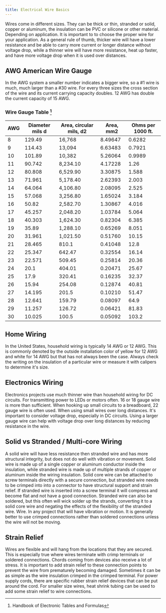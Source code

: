 ```yaml
---
title: Electrical Wire Basics
---
```


Wires come in different sizes. They can be thick or thin, stranded or solid, copper or aluminum, the insulation can be PVC or silicone or other material. Depending on application. It is important to to choose the proper wire for your application. As a general rule of thumb, thicker wire will have a lower resistance and be able to carry more current or longer distance without voltage drop, while a thinner wire will have more resistance, heat up faster, and have more voltage drop when it is used over distances.

## AWG American Wire Gauge

In the AWG system a smaller number indicates a bigger wire, so a #1 wire is much, much larger than a #30 wire. For every three sizes the cross section of the wire and its current carrying capacity doubles. 12 AWG has double the current capacity of 15 AWG.

### Wire Gauge Table [^1]

<div class="responsive-table-markdown">

| AWG | Diameter mils d | Area, circular mils, d2 | Area, mm2 | Ohms per 1000 ft. |
| --- | --------------- | ----------------------- | --------- | ----------------- |
| 8   | 129.49          | 16,768                  | 8.49647   | 0.6282            |
| 9   | 114.43          | 13,094                  | 6.63483   | 0.7921            |
| 10  | 101.89          | 10,382                  | 5.26064   | 0.9989            |
| 11  | 90.742          | 8,234.10                | 4.17228   | 1.26              |
| 12  | 80.808          | 6,529.90                | 3.30875   | 1.588             |
| 13  | 71.961          | 5,178.40                | 2.62393   | 2.003             |
| 14  | 64.064          | 4,106.80                | 2.08095   | 2.525             |
| 15  | 57.068          | 3,256.80                | 1.65024   | 3.184             |
| 16  | 50.82           | 2,582.70                | 1.30867   | 4.016             |
| 17  | 45.257          | 2,048.20                | 1.03784   | 5.064             |
| 18  | 40.303          | 1,624.30                | 0.82304   | 6.385             |
| 19  | 35.89           | 1,288.10                | 0.65269   | 8.051             |
| 20  | 31.961          | 1,021.50                | 0.51760   | 10.15             |
| 21  | 28.465          | 810.1                   | 0.41048   | 12.8              |
| 22  | 25.347          | 642.47                  | 0.32554   | 16.14             |
| 23  | 22.571          | 509.45                  | 0.25814   | 20.36             |
| 24  | 20.1            | 404.01                  | 0.20471   | 25.67             |
| 25  | 17.9            | 320.41                  | 0.16235   | 32.37             |
| 26  | 15.94           | 254.08                  | 0.12874   | 40.81             |
| 27  | 14.195          | 201.5                   | 0.10210   | 51.47             |
| 28  | 12.641          | 159.79                  | 0.08097   | 64.9              |
| 29  | 11.257          | 126.72                  | 0.06421   | 81.83             |
| 30  | 10.025          | 100.5                   | 0.05092   | 103.2             |

</div>

## Home Wiring

In the United States, household wiring is typically 14 AWG or 12 AWG. This is commonly denoted by the outside installation color of yellow for 12 AWG and white for 14 AWG but that has not always been the case. Always check the writing on the insulation of a particular wire or measure it with calipers to determine it's size.

## Electronics Wiring

Electronics projects use much thinner wire than household wiring for DC circuits. For transmitting power to LEDs or motors often. 16 or 18 gauge wire is more than sufficient. When hooking up small circuits to a breadboard, 22 gauge wire is often used. When using small wires over long distances. It's important to consider voltage drop, especially in DC circuits. Using a larger gauge wire can help with voltage drop over long distances by reducing resistance in the wire.

## Solid vs Stranded / Multi-core Wiring

A solid wire will have less resistance then stranded wire and has more structural integrity, but does not do well with vibration or movement. Solid wire is made up of a single copper or aluminum conductor inside the insulation, while stranded wire is made up of multiple strands of copper or aluminum inside the wiring insulation. Solid core wire can be attached to screw terminals directly with a secure connection, but stranded wire needs to be crimped into into a connector to have structural support and strain relief. If stranded wire is inserted into a screw terminal it will compress and become flat and not have a good connection. Stranded wire can also be soldered, but this often will wick solder up the strands, converting it to a solid core wire and negating the effects of the flexibility of the stranded wire. Wire. In any project that will have vibration or motion. It is generally better to use crimped connections rather than soldered connections unless the wire will not be moving.

## Strain Relief

Wires are flexible and will hang from the locations that they are secured. This is especially true where wires terminate with crimp terminals or soldered connections. Chords coming from devices also receive a lot of stress. It is important to add strain relief to these connection points to prevent the wire from prematurely becoming damaged. Sometimes it can be as simple as the wire insulation crimped in the crimped terminal. For power supply cords, there are specific rubber strain relief devices that can be put around the cord. For smaller size wires, heat shrink tubing can be used to add some strain relief to wire connections.

[^1]: Handbook of Electronic Tables and Formulas
